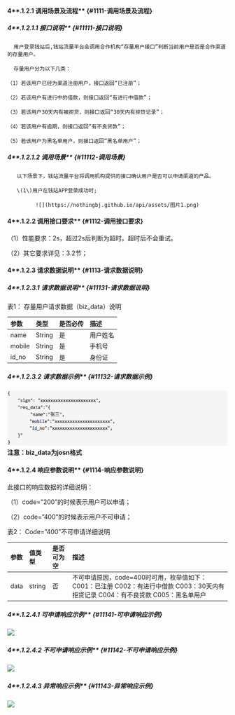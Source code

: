 #### 4**.1.2.1 调用场景及流程** {#1111-调用场景及流程}

##### 4**.1.2.1.1 接口说明** {#11111-接口说明}

```
  用户登录钱站后,钱站流量平台会调用合作机构“存量用户接口”判断当前用户是否是合作渠道的存量用户。

  存量用户分为以下几类：

（1）若该用户已经为渠道注册用户，接口返回“已注册”；

（2）若该用户有进行中的借款，则接口返回“有进行中借款”；

（3）若该用户30天内有被拒贷，则接口返回“30天内有拒贷记录”；

（4）若该用户有逾期，则接口返回“有不良贷款”；

（5）若该用户为黑名单用户，则接口返回“黑名单用户”；
```

##### 4**.1.2.1.2 调用场景** {#11112-调用场景}

```
   以下场景下，钱站流量平台将调用机构提供的接口确认用户是否可以申请渠道的产品。

   \(1\)用户在钱站APP登录成功时;

         ![](https://nothingbj.github.io/api/assets/图片1.png)
```

#### 4**.1.2.2 调用接口要求** {#1112-调用接口要求}

（1）性能要求：2s，超过2s后判断为超时。超时后不会重试。

（2）其它要求详见：3.2节；

#### 4**.1.2.3 请求数据说明** {#1113-请求数据说明}

##### 4**.1.2.3.1 请求数据说明** {#11131-请求数据说明}

表1： 存量用户请求数据（biz\_data）说明

| **参数** | **类型** | **是否必传** | **描述** |
| :--- | :--- | :--- | :--- |
| name | String | 是 | 用户姓名 |
| mobile | String | 是 | 手机号 |
| id\_no | String | 是 | 身份证 |

##### 4**.1.2.3.2 请求数据示例** {#11132-请求数据示例}

![](/assets/example.png)**注意：biz\_data为josn格式**

#### 4**.1.2.4 响应参数说明** {#1114-响应参数说明}

此接口的响应数据的详细说明：

（1）code=”200”的时候表示用户可以申请；

（2）code=”400”的时候表示用户不可申请；

表2： Code=”400”不可申请详细说明

| **参数** | **值类型** | **是否可为空** | **描述** |
| :--- | :--- | :--- | :--- |
| data | string | 否 | 不可申请原因，code=400时可用，枚举值如下：            C001：已注册                        C002：有进行中借款            C003：30天内有拒贷记录  C004：有不良贷款              C005：黑名单用户 |

##### 4**.1.2.4.1 可申请响应示例** {#11141-可申请响应示例}

![](https://nothingbj.github.io/api/assets/图片3.png)

##### 4**.1.2.4.2 不可申请响应示例** {#11142-不可申请响应示例}

![](https://nothingbj.github.io/api/assets/图片4.png)

##### 4**.1.2.4.3 异常响应示例** {#11143-异常响应示例}

![](https://nothingbj.github.io/api/assets/图片5.png)

